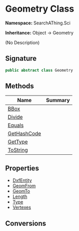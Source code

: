 # Geometry Class
**Namespace:** SearchAThing.Sci

**Inheritance:** Object → Geometry

(No Description)

## Signature
```csharp
public abstract class Geometry
```
## Methods
|**Name**|**Summary**|
|---|---|
|[BBox](Geometry/BBox.md)||
|[Divide](Geometry/Divide.md)||
|[Equals](Geometry/Equals.md)||
|[GetHashCode](Geometry/GetHashCode.md)||
|[GetType](Geometry/GetType.md)||
|[ToString](Geometry/ToString.md)||
## Properties
- [DxfEntity](Geometry/DxfEntity.md)
- [GeomFrom](Geometry/GeomFrom.md)
- [GeomTo](Geometry/GeomTo.md)
- [Length](Geometry/Length.md)
- [Type](Geometry/Type.md)
- [Vertexes](Geometry/Vertexes.md)
## Conversions
